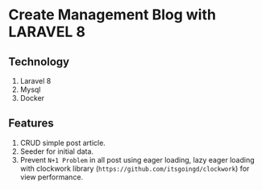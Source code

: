 <p align="center">
<h1>Create Management Blog with LARAVEL 8</h1>
</p>

## Technology
1. Laravel 8
2. Mysql
3. Docker

## Features
1. CRUD simple post article.
2. Seeder for initial data.
3. Prevent ```N+1 Problem``` in all post using eager loading, lazy eager loading with clockwork library (```https://github.com/itsgoingd/clockwork```) for view performance.
